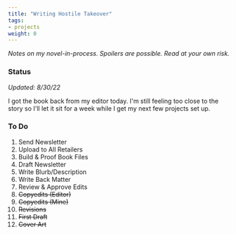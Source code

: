 ```yaml
---
title: "Writing Hostile Takeover"
tags:
- projects
weight: 0
---
```


*Notes on my novel-in-process. Spoilers are possible. Read at your own risk.*

### Status
*Updated: 8/30/22*
 
I got the book back from my editor today. I'm still feeling too close to the story so I'll let it sit for a week while I get my next few projects set up.

### To Do

1. Send Newsletter
2. Upload to All Retailers
3. Build & Proof Book Files
4. Draft Newsletter
5. Write Blurb/Description
6. Write Back Matter
7. Review & Approve Edits
8. ~~Copyedits (Editor)~~
9. ~~Copyedits (Mine)~~
10. ~~Revisions~~
11. ~~First Draft~~
12. ~~Cover Art~~

